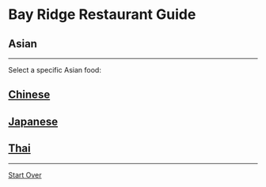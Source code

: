 # Bay Ridge Restaurant Guide
## Asian
---
Select a specific Asian food:
## [Chinese](../asian/chinese.md)
## [Japanese](../asian/japanese.md)
## [Thai](../asian/thai.md)
---
[Start Over](../home.md)
